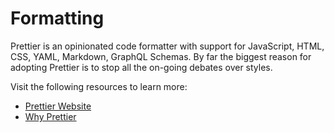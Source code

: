 # Formatting

Prettier is an opinionated code formatter with support for JavaScript, HTML, CSS, YAML, Markdown, GraphQL Schemas. By far the biggest reason for adopting Prettier is to stop all the on-going debates over styles.

Visit the following resources to learn more:

- [Prettier Website](https://prettier.io)
- [Why Prettier](https://prettier.io/docs/en/why-prettier.html)

